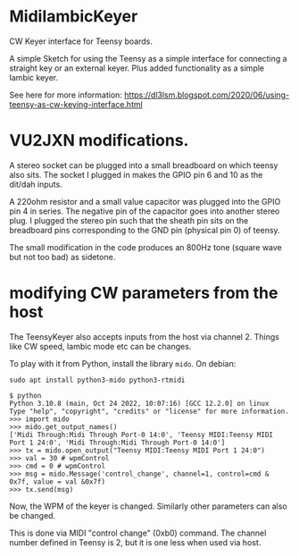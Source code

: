 # MidiIambicKeyer
CW Keyer interface for Teensy boards.

A simple Sketch for using the Teensy as a simple interface for connecting a straight key or an external keyer. Plus added functionality as a simple Iambic keyer.

See here for more information: https://dl3lsm.blogspot.com/2020/06/using-teensy-as-cw-keying-interface.html

# VU2JXN modifications.

A stereo socket can be plugged into a small breadboard on which teensy
also sits. The socket I plugged in makes the GPIO pin 6 and 10 as the
dit/dah inputs.

A 220ohm resistor and a small value capacitor was plugged into the
GPIO pin 4 in series. The negative pin of the capacitor goes into
another stereo plug. I plugged the stereo pin such that the sheath pin
sits on the breadboard pins corresponding to the GND pin (physical pin
0) of teensy.

The small modification in the code produces an 800Hz tone (square wave
but not too bad) as sidetone.

# modifying CW parameters from the host

The TeensyKeyer also accepts inputs from the host via
channel 2. Things like CW speed, Iambic mode etc can be changes.

To play with it from Python, install the library `mido`. On debian:

```
sudo apt install python3-mido python3-rtmidi
```



```
$ python
Python 3.10.8 (main, Oct 24 2022, 10:07:16) [GCC 12.2.0] on linux
Type "help", "copyright", "credits" or "license" for more information.
>>> import mido
>>> mido.get_output_names()
['Midi Through:Midi Through Port-0 14:0', 'Teensy MIDI:Teensy MIDI Port 1 24:0', 'Midi Through:Midi Through Port-0 14:0']
>>> tx = mido.open_output("Teensy MIDI:Teensy MIDI Port 1 24:0")
>>> val = 30 # wpmControl
>>> cmd = 0 # wpmControl
>>> msg = mido.Message('control_change', channel=1, control=cmd & 0x7f, value = val &0x7f)
>>> tx.send(msg)
```

Now, the WPM of the keyer is changed. Similarly other parameters can also be changed.

This is done via MIDI "control change" (0xb0) command. The channel
number defined in Teensy is 2, but it is one less when used via host.

